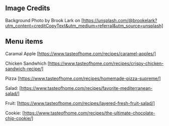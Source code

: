 ## Image Credits

  Background Photo by Brook Lark on [https://unsplash.com/@brookelark?utm_content=creditCopyText&utm_medium=referral&utm_source=unsplash]

## Menu items

  Caramal Apple [https://www.tasteofhome.com/recipes/caramel-apples/]
    
  Chicken Sandwhich [https://www.tasteofhome.com/recipes/crispy-chicken-sandwich-recipe/]
    
  Pizza [https://www.tasteofhome.com/recipes/homemade-pizza-supreme/]

  Salad: [https://www.tasteofhome.com/recipes/favorite-mediterranean-salad/]

  Fruit: [https://www.tasteofhome.com/recipes/layered-fresh-fruit-salad/]
    
  Cookie: [https://www.tasteofhome.com/recipes/the-ultimate-chocolate-chip-cookie/]
